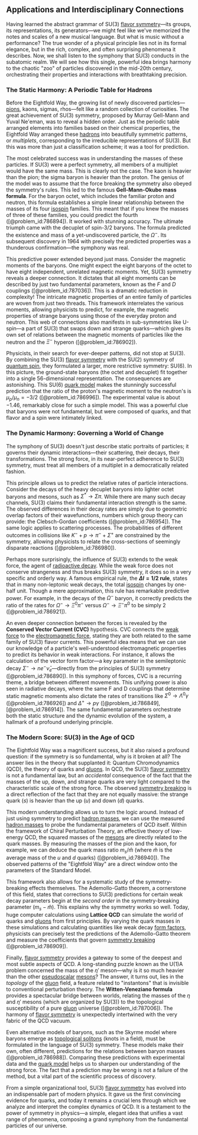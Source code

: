 ## Applications and Interdisciplinary Connections

Having learned the abstract grammar of SU(3) [flavor symmetry](@article_id:152357)—its groups, its representations, its generators—we might feel like we've memorized the notes and scales of a new musical language. But what is music without a performance? The true wonder of a physical principle lies not in its formal elegance, but in the rich, complex, and often surprising phenomena it describes. Now, we shall listen to the symphony that SU(3) conducts in the subatomic realm. We will see how this single, powerful idea brings harmony to the chaotic "zoo" of particles discovered in the mid-20th century, orchestrating their properties and interactions with breathtaking precision.

### The Static Harmony: A Periodic Table for Hadrons

Before the Eightfold Way, the growing list of newly discovered particles—[pions](@article_id:147429), kaons, sigmas, rhos—felt like a random collection of curiosities. The great achievement of SU(3) symmetry, proposed by Murray Gell-Mann and Yuval Ne'eman, was to reveal a hidden order. Just as the periodic table arranged elements into families based on their chemical properties, the Eightfold Way arranged these [hadrons](@article_id:157831) into beautifully symmetric patterns, or *multiplets*, corresponding to the irreducible representations of SU(3). But this was more than just a classification scheme; it was a tool for prediction.

The most celebrated success was in understanding the masses of these particles. If SU(3) were a perfect symmetry, all members of a multiplet would have the same mass. This is clearly not the case. The kaon is heavier than the pion; the sigma baryon is heavier than the proton. The genius of the model was to assume that the force breaking the symmetry also obeyed the symmetry's rules. This led to the famous **Gell-Mann-Okubo mass formula**. For the baryon octet, which includes the familiar proton and neutron, this formula establishes a simple linear relationship between the masses of its four [isospin](@article_id:156020) families. This meant that if you knew the masses of three of these families, you could predict the fourth ([@problem_id:786894]). It worked with stunning accuracy. The ultimate triumph came with the decuplet of spin-$3/2$ baryons. The formula predicted the existence and mass of a yet-undiscovered particle, the $\Omega^-$. Its subsequent discovery in 1964 with precisely the predicted properties was a thunderous confirmation—the symphony was real.

This predictive power extended beyond just mass. Consider the magnetic moments of the baryons. One might expect the eight baryons of the octet to have eight independent, unrelated magnetic moments. Yet, SU(3) symmetry reveals a deeper connection. It dictates that all eight moments can be described by just two fundamental parameters, known as the $F$ and $D$ couplings ([@problem_id:787036]). This is a dramatic reduction in complexity! The intricate magnetic properties of an entire family of particles are woven from just two threads. This framework interrelates the various moments, allowing physicists to predict, for example, the magnetic properties of strange baryons using those of the everyday proton and neutron. This web of connections also manifests in sub-symmetries like U-spin—a part of SU(3) that swaps down and strange quarks—which gives its own set of relations between the magnetic moments of particles like the neutron and the $\Xi^-$ hyperon ([@problem_id:786902]).

Physicists, in their search for ever-deeper patterns, did not stop at SU(3). By combining the SU(3) [flavor symmetry](@article_id:152357) with the SU(2) symmetry of [quantum spin](@article_id:137265), they formulated a larger, more restrictive symmetry: SU(6). In this picture, the ground-state baryons (the octet and decuplet) fit together into a single 56-dimensional representation. The consequences are astonishing. This SU(6) [quark model](@article_id:147269) makes the stunningly successful prediction that the ratio of the proton's magnetic moment to the neutron's is $\mu_p / \mu_n = -3/2$ ([@problem_id:786996]). The experimental value is about $-1.46$, remarkably close for such a simple model. This was a powerful clue that baryons were not fundamental, but were composed of quarks, and that flavor and a spin were intimately linked.

### The Dynamic Harmony: Governing a World of Change

The symphony of SU(3) doesn't just describe static portraits of particles; it governs their dynamic interactions—their scattering, their decays, their transformations. The strong force, in its near-perfect adherence to SU(3) symmetry, must treat all members of a multiplet in a democratically related fashion.

This principle allows us to predict the relative rates of particle interactions. Consider the decays of the heavy decuplet baryons into lighter octet baryons and mesons, such as $\Sigma^* \to \Sigma\pi$. While there are many such decay channels, SU(3) claims their fundamental interaction strength is the same. The observed differences in their decay rates are simply due to geometric overlap factors of their wavefunctions, numbers which group theory can provide: the Clebsch-Gordan coefficients ([@problem_id:786954]). The same logic applies to scattering processes. The probabilities of different outcomes in collisions like $K^- + p \to \pi^- + \Sigma^+$ are constrained by the symmetry, allowing physicists to relate the cross-sections of seemingly disparate reactions ([@problem_id:786980]).

Perhaps more surprisingly, the influence of SU(3) extends to the weak force, the agent of [radioactive decay](@article_id:141661). While the weak force does not conserve strangeness and thus breaks SU(3) symmetry, it does so in a very specific and orderly way. A famous empirical rule, the **$\Delta I = 1/2$ rule**, states that in many non-leptonic weak decays, the total [isospin](@article_id:156020) changes by one-half unit. Though a mere approximation, this rule has remarkable predictive power. For example, in the decays of the $\Omega^-$ baryon, it correctly predicts the ratio of the rates for $\Omega^- \to \Xi^0\pi^-$ versus $\Omega^- \to \Xi^-\pi^0$ to be simply 2 ([@problem_id:786921]).

An even deeper connection between the forces is revealed by the **Conserved Vector Current (CVC)** hypothesis. CVC connects the [weak force](@article_id:157620) to the [electromagnetic force](@article_id:276339), stating they are both related to the same family of SU(3) flavor currents. This powerful idea means that we can use our knowledge of a particle's well-understood electromagnetic properties to predict its behavior in weak interactions. For instance, it allows the calculation of the vector form factor—a key parameter in the semileptonic decay $\Sigma^- \to n e^- \bar{\nu}_e$—directly from the principles of SU(3) symmetry ([@problem_id:786890]). In this symphony of forces, CVC is a recurring theme, a bridge between different movements. This unifying power is also seen in radiative decays, where the same F and D couplings that determine static magnetic moments also dictate the rates of transitions like $\Sigma^0 \to \Lambda^0\gamma$ ([@problem_id:786926]) and $\Delta^+ \to p\gamma$ ([@problem_id:786849], [@problem_id:786914]). The same fundamental parameters orchestrate both the static structure and the dynamic evolution of the system, a hallmark of a profound underlying principle.

### The Modern Score: SU(3) in the Age of QCD

The Eightfold Way was a magnificent success, but it also raised a profound question: if the symmetry is so fundamental, why is it broken at all? The answer lies in the theory that supplanted it: Quantum Chromodynamics (QCD), the theory of quarks and [gluons](@article_id:151233). In QCD, the SU(3) [flavor symmetry](@article_id:152357) is not a fundamental law, but an *accidental* consequence of the fact that the masses of the up, down, and strange quarks are very light compared to the characteristic scale of the strong force. The observed [symmetry breaking](@article_id:142568) is a direct reflection of the fact that they are not equally massive: the strange quark ($s$) is heavier than the up ($u$) and down ($d$) quarks.

This modern understanding allows us to turn the logic around. Instead of just using symmetry to predict [hadron masses](@article_id:204239), we can use the measured [hadron masses](@article_id:204239) to probe the fundamental parameters of QCD itself. Within the framework of Chiral Perturbation Theory, an effective theory of low-energy QCD, the squared masses of the [mesons](@article_id:184041) are directly related to the quark masses. By measuring the masses of the pion and the kaon, for example, we can deduce the quark mass ratio $m_s/\hat{m}$ (where $\hat{m}$ is the average mass of the $u$ and $d$ quarks) ([@problem_id:786940]). The observed patterns of the "Eightfold Way" are a direct window onto the parameters of the Standard Model.

This framework also allows for a systematic study of the symmetry-breaking effects themselves. The Ademollo-Gatto theorem, a cornerstone of this field, states that corrections to SU(3) predictions for certain weak decay parameters begin at the *second order* in the symmetry-breaking parameter $(m_s - \hat{m})$. This explains why the symmetry works so well. Today, huge computer calculations using **Lattice QCD** can simulate the world of quarks and [gluons](@article_id:151233) from first principles. By varying the quark masses in these simulations and calculating quantities like weak decay [form factors](@article_id:151818), physicists can precisely test the predictions of the Ademollo-Gatto theorem and measure the coefficients that govern [symmetry breaking](@article_id:142568) ([@problem_id:786909]).

Finally, [flavor symmetry](@article_id:152357) provides a gateway to some of the deepest and most subtle aspects of QCD. A long-standing puzzle known as the U(1)A problem concerned the mass of the $\eta'$ meson—why is it so much heavier than the other [pseudoscalar](@article_id:196202) [mesons](@article_id:184041)? The answer, it turns out, lies in the *topology* of the [gluon](@article_id:159014) field, a feature related to "instantons" that is invisible to conventional perturbation theory. The **Witten-Veneziano formula** provides a spectacular bridge between worlds, relating the masses of the $\eta$ and $\eta'$ mesons (which are organized by SU(3)) to the topological susceptibility of a pure [gluon](@article_id:159014) universe ([@problem_id:787006]). The harmony of [flavor symmetry](@article_id:152357) is unexpectedly intertwined with the very fabric of the QCD vacuum.

Even alternative models of baryons, such as the Skyrme model where baryons emerge as [topological solitons](@article_id:201646) (knots in a field), must be formulated in the language of SU(3) symmetry. These models make their own, often different, predictions for the relations between baryon masses ([@problem_id:786988]). Comparing these predictions with experimental data and the [quark model](@article_id:147269) helps us to sharpen our understanding of the strong force. The fact that a prediction may be wrong is not a failure of the method, but a vital part of the scientific process of discovery.

From a simple organizational tool, SU(3) [flavor symmetry](@article_id:152357) has evolved into an indispensable part of modern physics. It gave us the first convincing evidence for quarks, and today it remains a crucial lens through which we analyze and interpret the complex dynamics of QCD. It is a testament to the power of symmetry in physics—a simple, elegant idea that unifies a vast range of phenomena, composing a grand symphony from the fundamental particles of our universe.